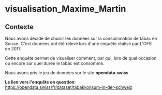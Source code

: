 # visualisation_Maxime_Martin

## Contexte 
Nous avons décidé de choisir les données sur la consommation de tabac en Suisse. C'est données ont été relevé lors d'une enquête réalisé par L'OFS en 2017. 

Cette enquête permet de visualiser comment, par qui, lors de quel occasion ou encore sur quel durée le tabac est consommé.

Nous avons pris le jeu de données sur le site **opendata.swiss**

**Le lien vers l'enquête en question:** https://opendata.swiss/fr/dataset/tabakkonsum-in-der-schweiz
